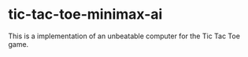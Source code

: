 # tic-tac-toe-minimax-ai
This is a implementation of an unbeatable computer for the Tic Tac Toe game.

